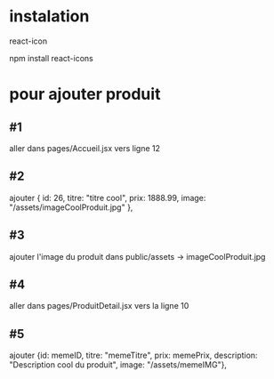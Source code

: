 # instalation 

react-icon

npm install react-icons

# pour ajouter produit 

## #1 
aller dans pages/Accueil.jsx vers ligne 12 
## #2 
ajouter { id: 26, titre: "titre cool", prix: 1888.99, image: "/assets/imageCoolProduit.jpg" },
## #3 
ajouter l'image du produit dans public/assets -> imageCoolProduit.jpg
## #4 
aller dans pages/ProduitDetail.jsx vers la ligne 10
## #5 
ajouter {id: memeID, titre: "memeTitre", prix: memePrix, description: "Description cool du produit", image: "/assets/memeIMG"},

